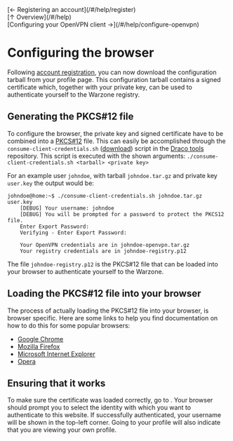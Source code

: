 <div class="row">
<div class="col-md-4">[&#8592; Registering an account](/#/help/register)</div>
<div class="col-md-4">[&#8593; Overview](/#/help)</div>
<div class="col-md-4">[Configuring your OpenVPN client &#8594;](/#/help/configure-openvpn)</div>
</div>

Configuring the browser
=======================

Following [account registration](/#/help/register), you can now download the configuration tarball
from your profile page. This configuration tarball contains a signed certificate which, together
with your private key, can be used to authenticate yourself to the Warzone registry.

Generating the PKCS#12 file
---------------------------

To configure the browser, the private key and signed certificate have to be combined into a [PKCS#12](http://en.wikipedia.org/wiki/PKCS_12) file.
This can easily be accomplished through the ```consume-client-credentials.sh``` ([download](https://raw.githubusercontent.com/StevenVanAcker/OverTheWire-draco-tools/master/consume-client-credentials.sh)) script in the [Draco tools](https://github.com/StevenVanAcker/OverTheWire-draco-tools) repository.
This script is executed with the shown arguments:
```./consume-client-credentials.sh <tarball> <private key>```

For an example user ```johndoe```, with tarball ```johndoe.tar.gz``` and private key ```user.key``` the output would be:

	johndoe@home:~$ ./consume-client-credentials.sh johndoe.tar.gz user.key
	    [DEBUG] Your username: johndoe
	    [DEBUG] You will be prompted for a password to protect the PKCS12 file.
	    Enter Export Password:
	    Verifying - Enter Export Password:

	    Your OpenVPN credentials are in johndoe-openvpn.tar.gz
	    Your registry credentials are in johndoe-registry.p12

The file ```johndoe-registry.p12``` is the PKCS#12 file that can be loaded into your browser to
authenticate yourself to the Warzone.

Loading the PKCS#12 file into your browser
------------------------------------------

The process of actually loading the PKCS#12 file into your browser, is browser specific. Here are some links
to help you find documentation on how to do this for some popular browsers:

* [Google Chrome](https://google.com/?q=install+client+certificate+google+chrome)
* [Mozilla Firefox](https://google.com/?q=install+client+certificate+mozilla+firefox)
* [Microsoft Internet Explorer](https://google.com/?q=install+client+certificate+microsoft+internet+explorer)
* [Opera](https://google.com/?q=install+client+certificate+opera)

Ensuring that it works
----------------------

To make sure the certificate was loaded correctly, go to [](https://draco.overthewire.org).
Your browser should prompt you to select the identity with which you want to authenticate to this website.
If successfully authenticated, your username will be shown in the top-left corner. Going to
your profile will also indicate that you are viewing your own profile.

